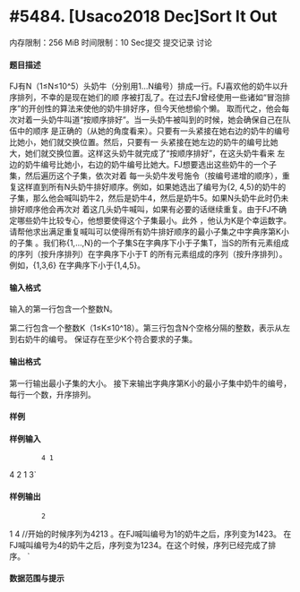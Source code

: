 
# #5484. [Usaco2018 Dec]Sort It Out
内存限制：256 MiB 时间限制：10 Sec提交 提交记录 讨论
#### 题目描述
FJ有N（1≤N≤10^5）头奶牛（分别用1…N编号）排成一行。FJ喜欢他的奶牛以升序排列，不幸的是现在她们的顺
序被打乱了。在过去FJ曾经使用一些诸如“冒泡排序”的开创性的算法来使他的奶牛排好序，但今天他想偷个懒。
取而代之，他会每次对着一头奶牛叫道“按顺序排好”。当一头奶牛被叫到的时候，她会确保自己在队伍中的顺序
是正确的（从她的角度看来）。只要有一头紧接在她右边的奶牛的编号比她小，她们就交换位置。然后，只要有一
头紧接在她左边的奶牛的编号比她大，她们就交换位置。这样这头奶牛就完成了“按顺序排好”，在这头奶牛看来
左边的奶牛编号比她小，右边的奶牛编号比她大。FJ想要选出这些奶牛的一个子集，然后遍历这个子集，依次对着
每一头奶牛发号施令（按编号递增的顺序），重复这样直到所有N头奶牛排好顺序。例如，如果她选出了编号为{2,
4,5}的奶牛的子集，那么他会喊叫奶牛2，然后是奶牛4，然后是奶牛5。如果N头奶牛此时仍未排好顺序他会再次对
着这几头奶牛喊叫，如果有必要的话继续重复。由于FJ不确定哪些奶牛比较专心，他想要使得这个子集最小。此外
，他认为K是个幸运数字。请帮他求出满足重复喊叫可以使得所有奶牛排好顺序的最小子集之中字典序第K小的子集
。我们称{1,…,N}的一个子集S在字典序下小于子集T，当S的所有元素组成的序列（按升序排列）在字典序下小于T
的所有元素组成的序列（按升序排列）。例如，{1,3,6} 在字典序下小于{1,4,5}。


#### 输入格式
输入的第一行包含一个整数N。

第二行包含一个整数K（1≤K≤10^18）。第三行包含N个空格分隔的整数，表示从左到右奶牛的编号。
保证存在至少K个符合要求的子集。



#### 输出格式
第一行输出最小子集的大小。
接下来输出字典序第K小的最小子集中奶牛的编号，每行一个数，升序排列。


#### 样例

#### 样例输入

			4 1
4 2 1 3`
#### 样例输出

			2
1
4
//开始的时候序列为4213
。在FJ喊叫编号为1的奶牛之后，序列变为1423。
在FJ喊叫编号为4的奶牛之后，序列变为1234。在这个时候，序列已经完成了排序。 `
#### 数据范围与提示

